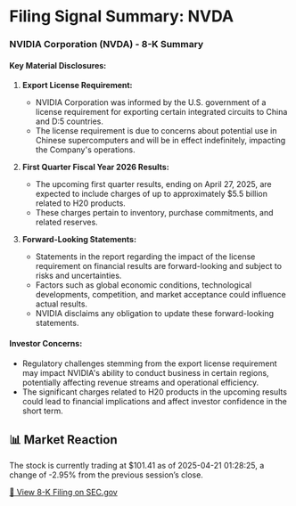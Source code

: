 # Filing Signal Summary: NVDA

### NVIDIA Corporation (NVDA) - 8-K Summary

#### Key Material Disclosures:

1. **Export License Requirement:**  
   - NVIDIA Corporation was informed by the U.S. government of a license requirement for exporting certain integrated circuits to China and D:5 countries.
   - The license requirement is due to concerns about potential use in Chinese supercomputers and will be in effect indefinitely, impacting the Company's operations.

2. **First Quarter Fiscal Year 2026 Results:**  
   - The upcoming first quarter results, ending on April 27, 2025, are expected to include charges of up to approximately $5.5 billion related to H20 products.
   - These charges pertain to inventory, purchase commitments, and related reserves.

3. **Forward-Looking Statements:**  
   - Statements in the report regarding the impact of the license requirement on financial results are forward-looking and subject to risks and uncertainties.
   - Factors such as global economic conditions, technological developments, competition, and market acceptance could influence actual results.
   - NVIDIA disclaims any obligation to update these forward-looking statements.

#### Investor Concerns:
- Regulatory challenges stemming from the export license requirement may impact NVIDIA's ability to conduct business in certain regions, potentially affecting revenue streams and operational efficiency.
- The significant charges related to H20 products in the upcoming results could lead to financial implications and affect investor confidence in the short term.

## 📊 Market Reaction
The stock is currently trading at $101.41 as of 2025-04-21 01:28:25, a change of -2.95% from the previous session’s close.

[🔗 View 8-K Filing on SEC.gov](https://www.sec.gov/Archives/edgar/data/1045810/0001045810-25-000082-index.html)